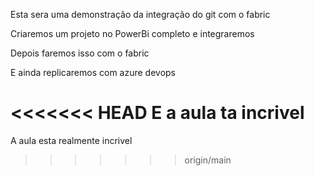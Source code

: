 Esta sera uma demonstração da integração do git com o fabric

Criaremos um projeto no PowerBi completo e integraremos

Depois faremos isso com o fabric

E ainda replicaremos com azure devops

<<<<<<< HEAD
E a aula ta incrivel
=======
A aula esta realmente incrivel
>>>>>>> origin/main

